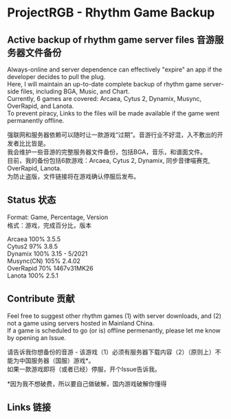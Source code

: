 # ProjectRGB - Rhythm Game Backup
## Active backup of rhythm game server files 音游服务器文件备份
Always-online and server dependence can effectively "expire" an app if the developer decides to pull the plug.  
Here, I will maintain an up-to-date complete backup of rhythm game server-side files, including BGA, Music, and Chart.  
Currently, 6 games are covered: Arcaea, Cytus 2, Dynamix, Musync, OverRapid, and Lanota.  
To prevent piracy, Links to the files will be made available if the game went permanently offline.  
  
强联网和服务器依赖可以随时让一款游戏“过期”。音游行业不好混，入不敷出的开发者比比皆是。  
我会维护一些音游的完整服务器文件备份，包括BGA，音乐，和谱面文件。  
目前，我的备份包括6款游戏：Arcaea, Cytus 2, Dynamix, 同步音律喵赛克, OverRapid, Lanota.  
为防止盗版，文件链接将在游戏确认停服后发布。  

## Status  状态
Format: Game, Percentage, Version  
格式：游戏，完成百分比，版本
  
Arcaea         100%                 3.5.5  
Cytus2        97%                  3.8.5  
Dynamix        100%                 3.15 - 5/2021  
Musync(CN)         105%             2.4.02  
OverRapid      70%                  1467v31MK26  
Lanota         100%                 2.5.1  



## Contribute  贡献  
Feel free to suggest other rhythm games (1) with server downloads, and (2) not a game using servers hosted in Mainland China.  
If a game is scheduled to go (or is) offline permenantly, please let me know by opening an Issue.
  
请告诉我你想备份的音游 - 该游戏（1）必须有服务器下载内容（2）（原则上）不能为中国服务器（国服）游戏*。  
如果一款游戏即将（或者已经）停服，开个Issue告诉我。
  
*因为我不想破费，所以要自己做破解，国内游戏破解你懂得
  
## Links  链接
